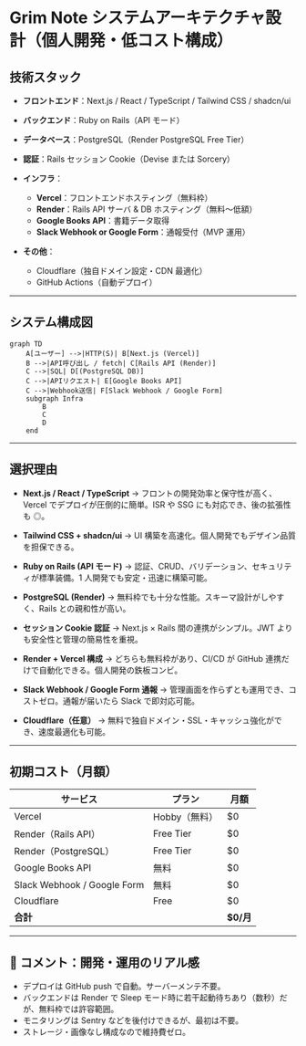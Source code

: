 # Grim Note システムアーキテクチャ設計（個人開発・低コスト構成）

## 技術スタック

- **フロントエンド**：Next.js / React / TypeScript / Tailwind CSS / shadcn/ui
- **バックエンド**：Ruby on Rails（API モード）
- **データベース**：PostgreSQL（Render PostgreSQL Free Tier）
- **認証**：Rails セッション Cookie（Devise または Sorcery）
- **インフラ**：

  - **Vercel**：フロントエンドホスティング（無料枠）
  - **Render**：Rails API サーバ & DB ホスティング（無料〜低額）
  - **Google Books API**：書籍データ取得
  - **Slack Webhook or Google Form**：通報受付（MVP 運用）

- **その他**：

  - Cloudflare（独自ドメイン設定・CDN 最適化）
  - GitHub Actions（自動デプロイ）

---

## システム構成図

```mermaid
graph TD
    A[ユーザー] -->|HTTP(S)| B[Next.js (Vercel)]
    B -->|API呼び出し / fetch| C[Rails API (Render)]
    C -->|SQL| D[(PostgreSQL DB)]
    C -->|APIリクエスト| E[Google Books API]
    C -->|Webhook送信| F[Slack Webhook / Google Form]
    subgraph Infra
        B
        C
        D
    end
```

---

## 選択理由

- **Next.js / React / TypeScript**
  → フロントの開発効率と保守性が高く、Vercel でデプロイが圧倒的に簡単。ISR や SSG にも対応でき、後の拡張性も ◎。

- **Tailwind CSS + shadcn/ui**
  → UI 構築を高速化。個人開発でもデザイン品質を担保できる。

- **Ruby on Rails (API モード)**
  → 認証、CRUD、バリデーション、セキュリティが標準装備。1 人開発でも安定・迅速に構築可能。

- **PostgreSQL (Render)**
  → 無料枠でも十分な性能。スキーマ設計がしやすく、Rails との親和性が高い。

- **セッション Cookie 認証**
  → Next.js × Rails 間の連携がシンプル。JWT よりも安全性と管理の簡易性を重視。

- **Render + Vercel 構成**
  → どちらも無料枠があり、CI/CD が GitHub 連携だけで自動化できる。個人開発の鉄板コンビ。

- **Slack Webhook / Google Form 通報**
  → 管理画面を作らずとも運用でき、コストゼロ。通報が届いたら Slack で即対応可能。

- **Cloudflare（任意）**
  → 無料で独自ドメイン・SSL・キャッシュ強化ができ、速度最適化も可能。

---

## 初期コスト（月額）

| サービス                    | プラン        | 月額      |
| --------------------------- | ------------- | --------- |
| Vercel                      | Hobby（無料） | $0        |
| Render（Rails API）         | Free Tier     | $0        |
| Render（PostgreSQL）        | Free Tier     | $0        |
| Google Books API            | 無料          | $0        |
| Slack Webhook / Google Form | 無料          | $0        |
| Cloudflare                  | Free          | $0        |
| **合計**                    |               | **$0/月** |

---

## 💬 コメント：開発・運用のリアル感

- デプロイは GitHub push で自動。サーバーメンテ不要。
- バックエンドは Render で Sleep モード時に若干起動待ちあり（数秒）だが、無料枠では許容範囲。
- モニタリングは Sentry などを後付けできるが、最初は不要。
- ストレージ・画像なし構成なので維持費ゼロ。
